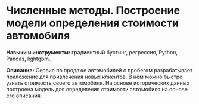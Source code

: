 # Численные методы. Построение модели определения стоимости автомобиля

__Навыки и инструменты:__ градиентный бустинг, регрессия, Python, Pandas, lightgbm.

__Описание:__ Сервис по продаже автомобилей с пробегом  разрабатывает приложение для привлечения новых клиентов. В нём можно быстро узнать стоимость своего автомобиля. На основе исторических данных построена модель для определения стоимости автомобиля на основе его описания.
